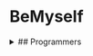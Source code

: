 # BeMyself

<details>
<summary>## Programmers</summary>
<div markdown="1">

<details>
<summary>Lv1</summary>
<div markdown="1">

- [옹알이 (2)](https://github.com/fatherLeon/BeMyself/files/10199467/README.md)

</div>
</details>

<details>
<summary>Lv2</summary>
<div markdown="1">

- [귤 고르기](https://github.com/fatherLeon/BeMyself/files/10199465/README.md)

</div>
</details>

</div>
</details>
